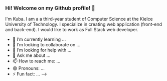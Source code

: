 ### Hi! Welcome on my Github profile! 👋


I'm Kuba. I am a a third-year student of Computer Science at the Kielce University of Technology. I specialize in creating web application (front-end and back-end). I would like to work as Full Stack web developer.  



- 🌱 I’m currently learning ...
- 👯 I’m looking to collaborate on ...
- 🤔 I’m looking for help with ...
- 💬 Ask me about ...
- 📫 How to reach me: ...
- 😄 Pronouns: ...
- ⚡ Fun fact: ...
-->
